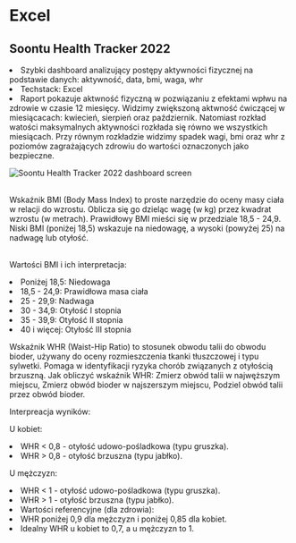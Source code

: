 # Excel
## Soontu Health Tracker 2022
<li> Szybki dashboard analizujący postępy aktywności fizycznej na podstawie danych: aktywność, data, bmi, waga, whr
<li> Techstack: Excel
<li> Raport pokazuje aktwność fizyczną w pozwiązaniu z efektami wpłwu na zdrowie w czasie 12 miesięcy. Widzimy zwiększoną aktwność ćwiczącej w miesiącacach: kwiecień, sierpień oraz październik. Natomiast rozkład watości maksymalnych aktywności rozkłada się równo we wszystkich miesiącach. Przy równym rozkładzie widzimy spadek wagi, bmi oraz whr z poziomów zagrażających zdrowiu do wartości oznaczonych jako bezpieczne.
  
![Soontu Health Tracker 2022 dashboard screen](https://github.com/user-attachments/assets/11f5c01a-0d33-4f37-8c50-7e1a3dba06e5)

<br>Wskaźnik BMI (Body Mass Index) to proste narzędzie do oceny masy ciała w relacji do wzrostu. Oblicza się go dzieląc wagę (w kg) przez kwadrat wzrostu (w metrach). Prawidłowy BMI mieści się w przedziale 18,5 - 24,9. Niski BMI (poniżej 18,5) wskazuje na niedowagę, a wysoki (powyżej 25) na nadwagę lub otyłość. 

<br>Wartości BMI i ich interpretacja:
<li>Poniżej 18,5: Niedowaga
<li>18,5 - 24,9: Prawidłowa masa ciała
<li>25 - 29,9: Nadwaga
<li>30 - 34,9: Otyłość I stopnia
<li>35 - 39,9: Otyłość II stopnia
<li>40 i więcej: Otyłość III stopnia 

Wskaźnik WHR (Waist-Hip Ratio) to stosunek obwodu talii do obwodu bioder, używany do oceny rozmieszczenia tkanki tłuszczowej i typu sylwetki. Pomaga w identyfikacji ryzyka chorób związanych z otyłością brzuszną. 
Jak obliczyć wskaźnik WHR:
Zmierz obwód talii w najwęższym miejscu, Zmierz obwód bioder w najszerszym miejscu, Podziel obwód talii przez obwód bioder. 

Interpreacja wyników:

U kobiet:

<li>WHR < 0,8 - otyłość udowo-pośladkowa (typu gruszka).
<li>WHR > 0,8 - otyłość brzuszna (typu jabłko).

U mężczyzn:

<li>WHR < 1 - otyłość udowo-pośladkowa (typu gruszka).
<li>WHR > 1 - otyłość brzuszna (typu jabłko). 
<li>Wartości referencyjne (dla zdrowia):
<li>WHR poniżej 0,9 dla mężczyzn i poniżej 0,85 dla kobiet. 
<li>Idealny WHR u kobiet to 0,7, a u mężczyzn to 1.
